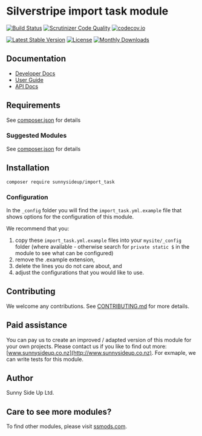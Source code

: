 # Silverstripe import task module
[![Build Status](https://travis-ci.org/sunnysideup/silverstripe-import_task.svg?branch=master)](https://travis-ci.org/sunnysideup/silverstripe-import_task)
[![Scrutinizer Code Quality](https://scrutinizer-ci.com/g/sunnysideup/silverstripe-import_task/badges/quality-score.png?b=master)](https://scrutinizer-ci.com/g/sunnysideup/silverstripe-import_task/?branch=master)
[![codecov.io](https://codecov.io/github/sunnysideup/silverstripe-import_task/coverage.svg?branch=master)](https://codecov.io/github/sunnysideup/silverstripe-import_task?branch=master)

[![Latest Stable Version](https://poser.pugx.org/sunnysideup/import_task/version)](https://packagist.org/packages/sunnysideup/import_task)
[![License](https://poser.pugx.org/sunnysideup/import_task/license)](https://packagist.org/packages/sunnysideup/import_task)
[![Monthly Downloads](https://poser.pugx.org/sunnysideup/import_task/d/monthly)](https://packagist.org/packages/sunnysideup/import_task)


## Documentation



 * [Developer Docs](docs/en/INDEX.md)
 * [User Guide](docs/en/userguide.md)
 * [API Docs](http://docs.ssmods.com/sunnysideup/import_task/classes.xhtml)


## Requirements



See [composer.json](composer.json) for details


### Suggested Modules



See [composer.json](composer.json) for details


## Installation


```
composer require sunnysideup/import_task
```

### Configuration



In the `_config` folder you will find the `import_task.yml.example`
file that shows options for the configuration of this module.

We recommend that you:

  1. copy these `import_task.yml.example` files into your
`mysite/_config` folder (where available - otherwise search for `private static $` in the module to see what can be configured)
  2. remove the .example extension,
  3. delete the lines you do not care about, and
  4. adjust the configurations that you would like to use.


## Contributing



We welcome any contributions. See [CONTRIBUTING.md](CONTRIBUTING.md) for more details.

## Paid assistance



You can pay us to create an improved / adapted version of this module for your own projects.  Please contact us if you like to find out more: [www.sunnysideup.co.nz](http://www.sunnysideup.co.nz).  For exmaple, we can write tests for this module.  

## Author



Sunny Side Up Ltd.


## Care to see more modules?

To find other modules, please visit [ssmods.com](http://ssmods.com/).
